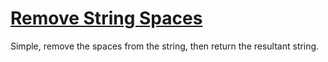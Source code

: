 # [Remove String Spaces](https://www.codewars.com/kata/57eae20f5500ad98e50002c5)

Simple, remove the spaces from the string, then return the resultant string.
